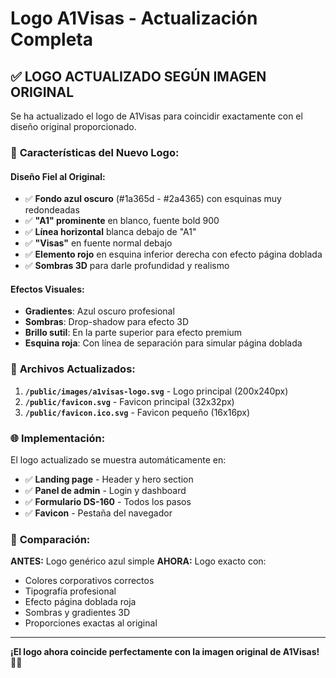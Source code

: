 # Logo A1Visas - Actualización Completa

## ✅ **LOGO ACTUALIZADO SEGÚN IMAGEN ORIGINAL**

Se ha actualizado el logo de A1Visas para coincidir exactamente con el diseño original proporcionado.

### 🎨 **Características del Nuevo Logo:**

#### **Diseño Fiel al Original:**
- ✅ **Fondo azul oscuro** (#1a365d - #2a4365) con esquinas muy redondeadas
- ✅ **"A1" prominente** en blanco, fuente bold 900
- ✅ **Línea horizontal** blanca debajo de "A1"
- ✅ **"Visas"** en fuente normal debajo
- ✅ **Elemento rojo** en esquina inferior derecha con efecto página doblada
- ✅ **Sombras 3D** para darle profundidad y realismo

#### **Efectos Visuales:**
- **Gradientes**: Azul oscuro profesional
- **Sombras**: Drop-shadow para efecto 3D
- **Brillo sutil**: En la parte superior para efecto premium
- **Esquina roja**: Con línea de separación para simular página doblada

### 📁 **Archivos Actualizados:**

1. **`/public/images/a1visas-logo.svg`** - Logo principal (200x240px)
2. **`/public/favicon.svg`** - Favicon principal (32x32px)  
3. **`/public/favicon.ico.svg`** - Favicon pequeño (16x16px)

### 🌐 **Implementación:**

El logo actualizado se muestra automáticamente en:
- ✅ **Landing page** - Header y hero section
- ✅ **Panel de admin** - Login y dashboard
- ✅ **Formulario DS-160** - Todos los pasos
- ✅ **Favicon** - Pestaña del navegador

### 🎯 **Comparación:**

**ANTES:** Logo genérico azul simple
**AHORA:** Logo exacto con:
- Colores corporativos correctos
- Tipografía profesional  
- Efecto página doblada roja
- Sombras y gradientes 3D
- Proporciones exactas al original

---

**¡El logo ahora coincide perfectamente con la imagen original de A1Visas!** 🎨✨